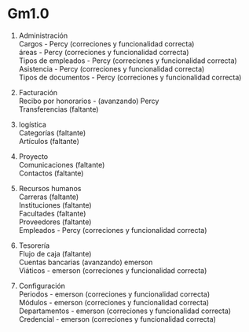 # Gm1.0

1. Administración<br>
  Cargos - Percy              (correciones y funcionalidad correcta)<br>
  áreas - Percy               (correciones y funcionalidad correcta)<br>
  Tipos de empleados - Percy  (correciones y funcionalidad correcta)<br>
  Asistencia - Percy          (correciones y funcionalidad correcta)<br>
  Tipos de documentos - Percy (correciones y funcionalidad correcta)<br>

2. Facturación<br>
  Recibo por honorarios - (avanzando) Percy<br>
  Transferencias (faltante)<br>

3. logística<br>
  Categorías (faltante)<br>
  Artículos (faltante)<br>

4. Proyecto<br>
  Comunicaciones (faltante)<br>
  Contactos (faltante)<br>

5. Recursos humanos<br>
  Carreras (faltante)<br>
  Instituciones (faltante)<br>
  Facultades (faltante)<br>
  Proveedores (faltante)<br>
  Empleados - Percy (correciones y funcionalidad correcta)<br>

6. Tesorería<br>
  Flujo de caja (faltante)<br>
  Cuentas bancarias (avanzando) emerson<br>
  Viáticos - emerson (correciones y funcionalidad correcta)<br>

7. Configuración<br>
  Periodos - emerson      (correciones y funcionalidad correcta)<br>
  Módulos - emerson       (correciones y funcionalidad correcta)<br>
  Departamentos - emerson (correciones y funcionalidad correcta)<br>
  Credencial - emerson    (correciones y funcionalidad correcta)<br>

